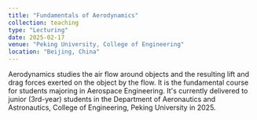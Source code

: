 ```yaml
---
title: "Fundamentals of Aerodynamics"
collection: teaching
type: "Lecturing"
date: 2025-02-17
venue: "Peking University, College of Engineering"
location: "Beijing, China"
---
```


Aerodynamics studies the air flow around objects and the resulting lift and
drag forces exerted on the object by the flow. It is the fundamental course
for students majoring in Aerospace Engineering. It's currently delivered to junior
(3rd-year) students in the Department of Aeronautics and Astronautics, College
of Engineering, Peking University in 2025.


